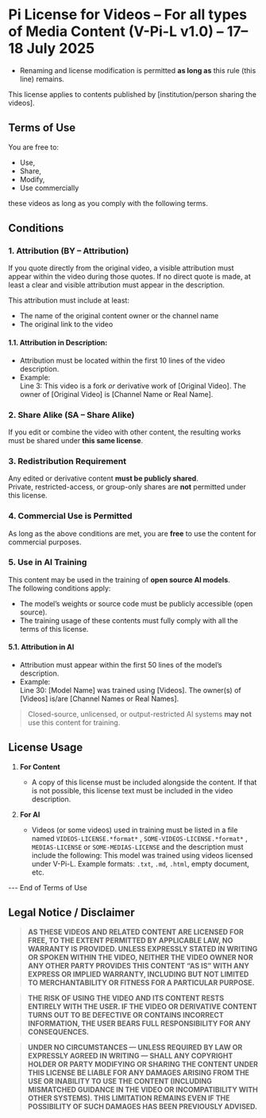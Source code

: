 # Pi License for Videos – For all types of Media Content (V-Pi-L v1.0) – 17–18 July 2025  
- Renaming and license modification is permitted **as long as** this rule (this line) remains.

This license applies to contents published by [institution/person sharing the videos].

## Terms of Use

You are free to:

- Use,  
- Share,  
- Modify,  
- Use commercially  

these videos as long as you comply with the following terms.

## Conditions

### 1. **Attribution (BY – Attribution)**  
If you quote directly from the original video, a visible attribution must appear within the video during those quotes. If no direct quote is made, at least a clear and visible attribution must appear in the description.

This attribution must include at least:
- The name of the original content owner or the channel name  
- The original link to the video

#### 1.1. **Attribution in Description**:
- Attribution must be located within the first 10 lines of the video description.
- Example:  
  Line 3: This video is a fork *or* derivative work of [Original Video]. The owner of [Original Video] is [Channel Name or Real Name].

### 2. **Share Alike (SA – Share Alike)**  
If you edit or combine the video with other content, the resulting works must be shared under **this same license**.

### 3. **Redistribution Requirement**  
Any edited or derivative content **must be publicly shared**.  
Private, restricted-access, or group-only shares are **not** permitted under this license.

### 4. **Commercial Use is Permitted**  
As long as the above conditions are met, you are **free** to use the content for commercial purposes.

### 5. **Use in AI Training**  
This content may be used in the training of **open source AI models**.  
The following conditions apply:

- The model’s weights or source code must be publicly accessible (open source).  
- The training usage of these contents must fully comply with all the terms of this license.

#### 5.1. **Attribution in AI**
- Attribution must appear within the first 50 lines of the model’s description.
- Example:  
  Line 30: [Model Name] was trained using [Videos]. The owner(s) of [Videos] is/are [Channel Names or Real Names].

> Closed-source, unlicensed, or output-restricted AI systems **may not** use this content for training.

## License Usage

1. **For Content**
   - A copy of this license must be included alongside the content. If that is not possible, this license text must be included in the video description.

2. **For AI**
   - Videos (or some videos) used in training must be listed in a file named `VIDEOS-LICENSE.*format*` , `SOME-VIDEOS-LICENSE.*format*` , `MEDIAS-LICENSE` or `SOME-MEDIAS-LICENSE` and the description must include the following:
   This model was trained using videos licensed under V-Pi-L.
   Example formats: `.txt`, `.md`, `.html`, empty document, etc.

--- End of Terms of Use

## Legal Notice / Disclaimer

> **AS THESE VIDEOS AND RELATED CONTENT ARE LICENSED FOR FREE, TO THE EXTENT PERMITTED BY APPLICABLE LAW, NO WARRANTY IS PROVIDED. UNLESS EXPRESSLY STATED IN WRITING OR SPOKEN WITHIN THE VIDEO, NEITHER THE VIDEO OWNER NOR ANY OTHER PARTY PROVIDES THIS CONTENT “AS IS” WITH ANY EXPRESS OR IMPLIED WARRANTY, INCLUDING BUT NOT LIMITED TO MERCHANTABILITY OR FITNESS FOR A PARTICULAR PURPOSE.**

> **THE RISK OF USING THE VIDEO AND ITS CONTENT RESTS ENTIRELY WITH THE USER. IF THE VIDEO OR DERIVATIVE CONTENT TURNS OUT TO BE DEFECTIVE OR CONTAINS INCORRECT INFORMATION, THE USER BEARS FULL RESPONSIBILITY FOR ANY CONSEQUENCES.**

> **UNDER NO CIRCUMSTANCES — UNLESS REQUIRED BY LAW OR EXPRESSLY AGREED IN WRITING — SHALL ANY COPYRIGHT HOLDER OR PARTY MODIFYING OR SHARING THE CONTENT UNDER THIS LICENSE BE LIABLE FOR ANY DAMAGES ARISING FROM THE USE OR INABILITY TO USE THE CONTENT (INCLUDING MISMATCHED GUIDANCE IN THE VIDEO OR INCOMPATIBILITY WITH OTHER SYSTEMS). THIS LIMITATION REMAINS EVEN IF THE POSSIBILITY OF SUCH DAMAGES HAS BEEN PREVIOUSLY ADVISED.**
